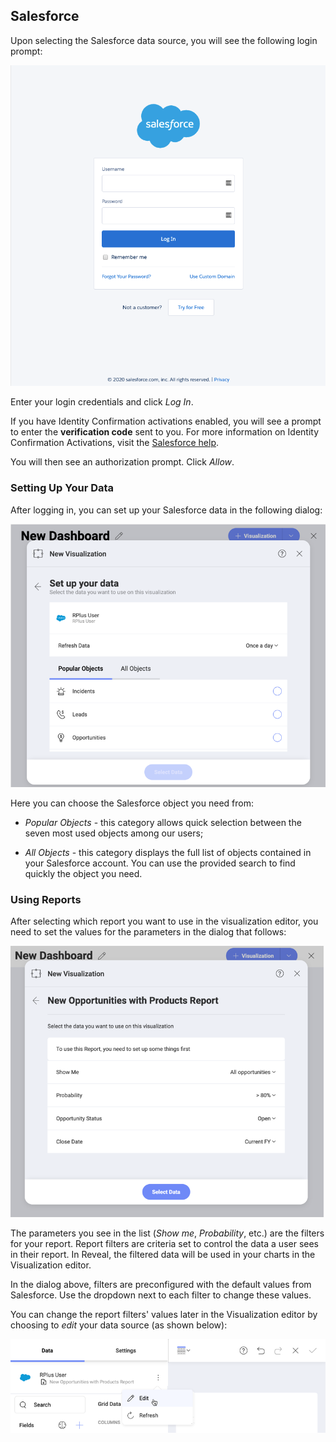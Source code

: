 ## Salesforce

Upon selecting the Salesforce data source, you will see the following login prompt:

<img src="images/salesforce-login-prompt.png" alt="Salesforce login prompt" class="responsive-img"/>

Enter your login credentials and click *Log In*.

If you have Identity Confirmation activations enabled, you will see a
prompt to enter the **verification code** sent to you. For more
information on Identity Confirmation Activations, visit the [Salesforce help](https://help.salesforce.com/articleView?id=security_activation_about.htm&type=5).

You will then see an authorization prompt. Click *Allow*.

### Setting Up Your Data

After logging in, you can set up your Salesforce data in the following
dialog:

<img src="images/set-up-data-salesforce.png" alt="Set up your data dialog" class="responsive-img"/>

Here you can choose the Salesforce object you need from:

  - *Popular Objects* - this category allows quick selection between the
    seven most used objects among our users;

  - *All Objects* - this category displays the full list of objects
    contained in your Salesforce account.  You can use the provided search to find quickly the object you need.

### Using Reports

After selecting which report you want to use in the visualization editor, you need to set the values for the parameters in the dialog that follows:

<img src="images/filters-set-dialog.png" alt="A dialog showing filters from Salesforce to be configured" class="responsive-img"/>

The parameters you see in the list (_Show me_, _Probability_, etc.) are the filters for your report. Report filters are criteria set to control the data a user sees in their report. In Reveal, the filtered data will be used in your charts in the Visualization editor.

In the dialog above, filters are preconfigured with the default values from Salesforce. Use the dropdown next to each filter to change these values.

You can change the report filters' values later in the Visualization editor by choosing to _edit_ your data source (as shown below):

<img src="images/edit-salesforce-data-source.png" alt="Edit your data source in the Visualization editor" class="responsive-img"/>
